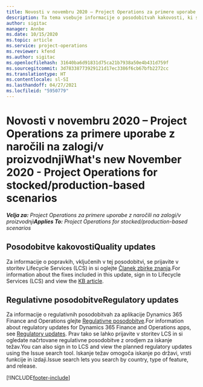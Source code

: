 ```yaml
---
title: Novosti v novembru 2020 – Project Operations za primere uporabe z naročili na zalogi/v proizvodnji
description: Ta tema vsebuje informacije o posodobitvah kakovosti, ki so na voljo v novembrski izdaji (2020) aplikacije Project Operations za primere uporabe z naročili na zalogi/v proizvodnji.
author: sigitac
manager: Annbe
ms.date: 10/15/2020
ms.topic: article
ms.service: project-operations
ms.reviewer: kfend
ms.author: sigitac
ms.openlocfilehash: 31640ba6d91831d75ca21b7938a50e4b431d759f
ms.sourcegitcommit: 3d78338773929121d17ec3386f6cb67bfb2272cc
ms.translationtype: HT
ms.contentlocale: sl-SI
ms.lasthandoff: 04/27/2021
ms.locfileid: "5950779"
---
```

# <a name="whats-new-november-2020---project-operations-for-stockedproduction-based-scenarios"></a><span data-ttu-id="a4bf8-103">Novosti v novembru 2020 – Project Operations za primere uporabe z naročili na zalogi/v proizvodnji</span><span class="sxs-lookup"><span data-stu-id="a4bf8-103">What's new November 2020 - Project Operations for stocked/production-based scenarios</span></span>

<span data-ttu-id="a4bf8-104">_**Velja za:** Project Operations za primere uporabe z naročili na zalogi/v proizvodnji_</span><span class="sxs-lookup"><span data-stu-id="a4bf8-104">_**Applies To:** Project Operations for stocked/production-based scenarios_</span></span>

## <a name="quality-updates"></a><span data-ttu-id="a4bf8-105">Posodobitve kakovosti</span><span class="sxs-lookup"><span data-stu-id="a4bf8-105">Quality updates</span></span>

<span data-ttu-id="a4bf8-106">Za informacije o popravkih, vključenih v tej posodobitvi, se prijavite v storitev Lifecycle Services (LCS) in si oglejte [Članek zbirke znanja](https://fix.lcs.dynamics.com/Issue/Details?bugId=488609&amp;dbType=3&amp;qc=8251e8e1d5e2386de850599926c1adc3fec8e2ba25308036d22cdfe0a1c28fc7).</span><span class="sxs-lookup"><span data-stu-id="a4bf8-106">For information about the fixes included in this update, sign in to Lifecycle Services (LCS) and view the [KB article](https://fix.lcs.dynamics.com/Issue/Details?bugId=488609&amp;dbType=3&amp;qc=8251e8e1d5e2386de850599926c1adc3fec8e2ba25308036d22cdfe0a1c28fc7).</span></span>

## <a name="regulatory-updates"></a><span data-ttu-id="a4bf8-107">Regulativne posodobitve</span><span class="sxs-lookup"><span data-stu-id="a4bf8-107">Regulatory updates</span></span>

<span data-ttu-id="a4bf8-108">Za informacije o regulativnih posodobitvah za aplikacije Dynamics 365 Finance and Operations glejte [Regulativne posodobitve](/dynamics365/finance/localizations/regulatory-updates).</span><span class="sxs-lookup"><span data-stu-id="a4bf8-108">For information about regulatory updates for Dynamics 365 Finance and Operations apps, see [Regulatory updates](/dynamics365/finance/localizations/regulatory-updates).</span></span> <span data-ttu-id="a4bf8-109">Prav tako se lahko prijavite v storitev LCS in si ogledate načrtovane regulativne posodobitve z orodjem za iskanje težav.</span><span class="sxs-lookup"><span data-stu-id="a4bf8-109">You can also sign in to LCS and view the planned regulatory updates using the Issue search tool.</span></span> <span data-ttu-id="a4bf8-110">Iskanje težav omogoča iskanje po državi, vrsti funkcije in izdaji.</span><span class="sxs-lookup"><span data-stu-id="a4bf8-110">Issue search lets you search by country, type of feature, and release.</span></span>


[!INCLUDE[footer-include](../../includes/footer-banner.md)]